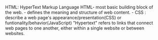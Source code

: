 HTML: HyperText Markup Language
HTML- most basic building block of the web.
    - defines the meaning and structure of web content.
    - CSS : describe a web page's appearance/presentation(CSS) or funtionality/behavior(JavaScript)
"Hypertext" refers to links that connect web pages to one another, either within a single website or between websites.